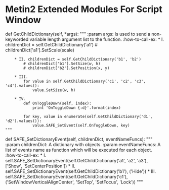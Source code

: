 # Metin2 Extended Modules For Script Window

def GetChildDictionary(self, *args):
	"""
	:param args: Is used to send a non-keyworded variable length argument list to the function.
	:how-to-call-ex:
		* I. childrenDict = self.GetChildDictionary('a1')
			# childrenDict['a1'].SetScale(scale)

		* II. childrenDict = self.GetChildDictionary('b1', 'b2')
			# childrenDict['b1'].SetSize(w, h)
			# childrenDict['b2'].SetPosition(x, y)

		* III. 
			for value in self.GetChildDictionary('c1', 'c2', 'c3', 'c4').values():
				value.SetSize(w, h)

		* IV. 
			def OnToggleDown(self, index):
				print 'OnToggleDown {:d}'.format(index)

			for key, value in enumerate(self.GetChildDictionary('d1', 'd2').values()):
				value.SAFE_SetEvent(self.OnToggleDown, key)
	"""

def SAFE_SetDictionaryEvent(self, childrenDict, eventNameFuncs):
	"""
	:param childrenDict: A dictionary with objects.
	:param eventNameFuncs: A list of events name as function which will be executed for each object.
	:how-to-call-ex:
		* I. 	self.SAFE_SetDictionaryEvent(self.GetChildDictionary('a1', 'a2', 'a3'), ['Show', 'SetCenterPosition'])
		* II. 	self.SAFE_SetDictionaryEvent(self.GetChildDictionary('b1'), ('Hide'))
		* III. 	self.SAFE_SetDictionaryEvent(self.GetChildDictionary('c1'), ('SetWindowVerticalAlignCenter', 'SetTop', 'SetFocus', 'Lock'))
	"""
